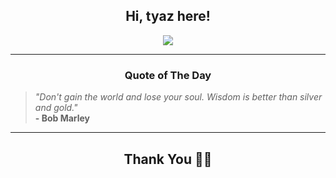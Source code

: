 <h2 align="center"> Hi, tyaz here!</h2>

<p align="center">
<a href="https://github.com/tyazx" alt="github streak"><img src="https://dvst-streak.herokuapp.com/?user=tyazx&theme=tokyonight&fire=DD472C"></a>
</p>

<hr>
<h3 align="center">Quote of The Day</h3>
<p align="center">
<blockquote>
<i>"Don't gain the world and lose your soul. Wisdom is better than silver and gold."</i>
<br>
<b>- Bob Marley</b>
</blockquote>
</p>


<hr>
<h2 align="center">Thank You 🙏🏼</h2>
